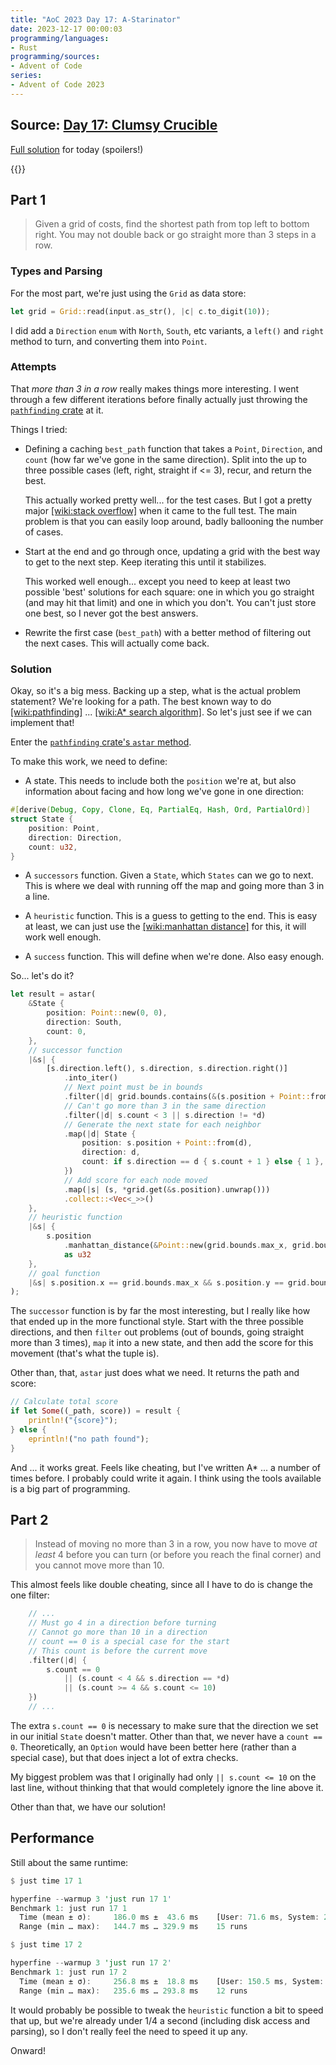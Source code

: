 ```yaml
---
title: "AoC 2023 Day 17: A-Starinator"
date: 2023-12-17 00:00:03
programming/languages:
- Rust
programming/sources:
- Advent of Code
series:
- Advent of Code 2023
---
```

## Source: [Day 17: Clumsy Crucible](https://adventofcode.com/2023/day/17)

[Full solution](https://github.com/jpverkamp/advent-of-code/tree/master/2023/solutions/day17) for today (spoilers!)

{{<toc>}}

## Part 1

> Given a grid of costs, find the shortest path from top left to bottom right. You may not double back or go straight more than 3 steps in a row. 

<!--more-->

### Types and Parsing

For the most part, we're just using the `Grid` as data store:

```rust
let grid = Grid::read(input.as_str(), |c| c.to_digit(10));
```

I did add a `Direction` `enum` with `North`, `South`, etc variants, a `left()` and `right` method to turn, and converting them into `Point`. 

### Attempts

That *more than 3 in a row* really makes things more interesting. I went through a few different iterations before finally actually just throwing the [`pathfinding` crate](https://docs.rs/pathfinding/latest/pathfinding/) at it.

Things I tried:

* Defining a caching `best_path` function that takes a `Point`, `Direction`, and `count` (how far we've gone in the same direction). Split into the up to three possible cases (left, right, straight if <= 3), recur, and return the best.

    This actually worked pretty well... for the test cases. But I got a pretty major [[wiki:stack overflow]]() when it came to the full test. The main problem is that you can easily loop around, badly ballooning the number of cases. 

* Start at the end and go through once, updating a grid with the best way to get to the next step. Keep iterating this until it stabilizes. 

    This worked well enough... except you need to keep at least two possible 'best' solutions for each square: one in which you go straight (and may hit that limit) and one in which you don't. You can't just store one best, so I never got the best answers. 

* Rewrite the first case (`best_path`) with a better method of filtering out the next cases. This will actually come back. 

### Solution

Okay, so it's a big mess. Backing up a step, what is the actual problem statement? We're looking for a path. The best known way to do [[wiki:pathfinding]]() ... [[wiki:A* search algorithm]](). So let's just see if we can implement that!

Enter the [`pathfinding` crate's `astar` method](https://docs.rs/pathfinding/latest/pathfinding/directed/astar/fn.astar.html). 

To make this work, we need to define:

* A state. This needs to include both the `position` we're at, but also information about facing and how long we've gone in one direction:

```rust
#[derive(Debug, Copy, Clone, Eq, PartialEq, Hash, Ord, PartialOrd)]
struct State {
    position: Point,
    direction: Direction,
    count: u32,
}
```

* A `successors` function. Given a `State`, which `States` can we go to next. This is where we deal with running off the map and going more than 3 in a line. 

* A `heuristic` function. This is a guess to getting to the end. This is easy at least, we can just use the [[wiki:manhattan distance]]() for this, it will work well enough. 

* A `success` function. This will define when we're done. Also easy enough. 

So... let's do it?

```rust
let result = astar(
    &State {
        position: Point::new(0, 0),
        direction: South,
        count: 0,
    },
    // successor function
    |&s| {
        [s.direction.left(), s.direction, s.direction.right()]
            .into_iter()
            // Next point must be in bounds
            .filter(|d| grid.bounds.contains(&(s.position + Point::from(*d))))
            // Can't go more than 3 in the same direction
            .filter(|d| s.count < 3 || s.direction != *d)
            // Generate the next state for each neighbor
            .map(|d| State {
                position: s.position + Point::from(d),
                direction: d,
                count: if s.direction == d { s.count + 1 } else { 1 },
            })
            // Add score for each node moved
            .map(|s| (s, *grid.get(&s.position).unwrap()))
            .collect::<Vec<_>>()
    },
    // heuristic function
    |&s| {
        s.position
            .manhattan_distance(&Point::new(grid.bounds.max_x, grid.bounds.max_y))
            as u32
    },
    // goal function
    |&s| s.position.x == grid.bounds.max_x && s.position.y == grid.bounds.max_y,
);
```

The `successor` function is by far the most interesting, but I really like how that ended up in the more functional style. Start with the three possible directions, and then `filter` out problems (out of bounds, going straight more than 3 times), `map` it into a new state, and then add the score for this movement (that's what the tuple is). 

Other than, that, `astar` just does what we need. It returns the path and score:

```rust
// Calculate total score
if let Some((_path, score)) = result {
    println!("{score}");
} else {
    eprintln!("no path found");
}
```

And ... it works great. Feels like cheating, but I've written A* ... a number of times before. I probably could write it again. I think using the tools available is a big part of programming. 

## Part 2

> Instead of moving no more than 3 in a row, you now have to move *at least* 4 before you can turn (or before you reach the final corner) and you cannot move more than 10. 

This almost feels like double cheating, since all I have to do is change the one filter:

```rust
    // ...
    // Must go 4 in a direction before turning
    // Cannot go more than 10 in a direction
    // count == 0 is a special case for the start
    // This count is before the current move
    .filter(|d| {
        s.count == 0
            || (s.count < 4 && s.direction == *d)
            || (s.count >= 4 && s.count <= 10)
    })
    // ...
```

The extra `s.count == 0` is necessary to make sure that the direction we set in our initial `State` doesn't matter. Other than that, we never have a `count == 0`. Theoretically, an `Option` would have been better here (rather than a special case), but that does inject a lot of extra checks. 

My biggest problem was that I originally had only `|| s.count <= 10` on the last line, without thinking that that would completely ignore the line above it. 

Other than that, we have our solution!

## Performance

Still about the same runtime:

```rust
$ just time 17 1

hyperfine --warmup 3 'just run 17 1'
Benchmark 1: just run 17 1
  Time (mean ± σ):     186.0 ms ±  43.6 ms    [User: 71.6 ms, System: 22.6 ms]
  Range (min … max):   144.7 ms … 329.9 ms    15 runs

$ just time 17 2

hyperfine --warmup 3 'just run 17 2'
Benchmark 1: just run 17 2
  Time (mean ± σ):     256.8 ms ±  18.8 ms    [User: 150.5 ms, System: 26.0 ms]
  Range (min … max):   235.6 ms … 293.8 ms    12 runs
```

It would probably be possible to tweak the `heuristic` function a bit to speed that up, but we're already under 1/4 a second (including disk access and parsing), so I don't really feel the need to speed it up any. 

Onward!